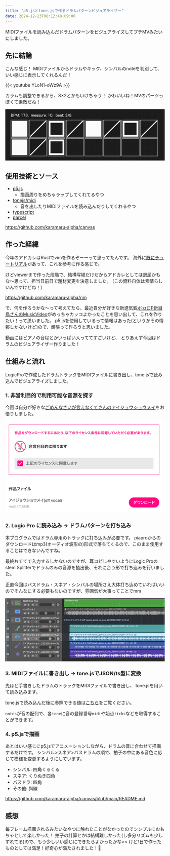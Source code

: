 ```yaml
---
title: "p5.jsとtone.jsで作るドラムパターンビジュアライザー"
date: 2024-12-23T00:12:48+09:00
---
```


MIDIファイルを読み込んだドラムパターンをビジュアライズしてプチMVみたいにしました。

<!--more-->

## 先に結論

こんな感じ！
MIDIファイルからドラムやキック、シンバルのnoteを判別して、いい感じに表示してくれるんだ！

{{< youtube YLoN1-oWz9A >}}

カラムも調整できるから、8×2とかもいけちゃう！
かわいいね！MVのパーツっぽくて素敵だね！

![8.png](./8.png)


## 使用技術とソース

- [p5.js](https://github.com/processing/p5.js)
  - 描画周りをめちゃラップしてくれてるやつ
- [tonejs/midi](https://github.com/Tonejs/Midi)
  - 音を出したりMIDIファイルを読み込んだりしてくれるやつ
- [typescript](https://www.typescriptlang.org/)
- [parcel](https://parceljs.org/)

https://github.com/karamaru-alpha/canvas

## 作った経緯

今年のアドカレはRustでvimを作るぞーーって思ってたんです。 海外に[既にチュートリアル](https://www.flenker.blog/hecto/)があって、これを参考に作る感じで。

けどviewerまで作った段階で、結構写経だけだからアドカレとしては退屈かもな〜思って、担当日前日で題材変更を決意しました。
(この資料自体は素晴らしいんですけどね！）

https://github.com/karamaru-alpha/rim


で、何を作ろうかな〜って考えてたら、最近自分が好きな新進気鋭[ボカロP新目鳥さんのMusicVideo](https://x.com/Symmez/status/1837145735399363032/video/1)がめっちゃカッコよかったことを思い出して、これを作りたい！って思いました。
p5.jsを使用しているって情報はあった(というかその情報しかないけど)ので、頑張って作ろうと思いました。

動画にはピアノの音程とかいっぱい入っててすごいけど、 とりあえず今回はドラムのビジュアライザー作りました！

## 仕組みと流れ


LogicProで作成したドラムトラックをMIDIファイルに書き出し、tone.jsで読み込んでビジュアライズしました。


### 1. 非営利目的で利用可能な音源を探す

今回は自分が好きな[ごめんなさいが言えなくてさんのアイジョウショウメイ](https://piapro.jp/t/tms7)をお借りしました。

![gomeie.png](./gomeie.png)

### 2. Logic Pro に読み込み -> ドラムパターンを打ち込み

本プログラムではドラム専用のトラックに打ち込みが必要です。 piaproからのダウンロードはmp3(オーディオ波形の)形式で落ちてくるので、このまま使用することはできないんですね。

最終おててで入力するしかないのですが、耳コピしやすいようにLogic Proのstem Splitterでドラムのみの音源を抽出後、それに合う形で打ち込みを行いました。

正直今回はバスドラム・スネア・シンバルの場所さえ大体打ち込めていればいいのでそんなにする必要もないのですが、雰囲気が大事ってことでmm

![logic.png](./logic.png)


### 3. MIDIファイルに書き出し -> tone.jsでJSON/ts型に変換

先ほど手書きしたドラムのトラックをMIDIファイルで書き出し、 tone.jsを用いて読み込みます。

tone.jsで読み込んだ後に参照できる値は[こちら](https://github.com/Tonejs/Midi?tab=readme-ov-file#format)をご覧ください。

`notes`が音の配列で、各`tone`に音の登録番号`midi`や始点`ticks`などを取得することができます。

### 4. p5.jsで描画

あとはいい感じにp5.jsでアニメーションしながら、ドラムの音に合わせて描画するだけです。
シンバル>スネア>バスドラムの順で、拍子の中にある音色に応じて模様を変更するようにしています。

- シンバル: 四角くるくる
- スネア: くりぬき四角
- バスドラ: 四角
- その他: 斜線

https://github.com/karamaru-alpha/canvas/blob/main/README.md

## 感想

毎フレーム描画されるみたいなやつに触れたことがなかったのでシンプルにおもちゃとして楽しかった！
拍子の計算とかは結構難しかった(し多分リズムも少しずれてる)ので、もう少しいい感じにできたらよかったかな><
けど1日で作ったものとしては満足！好奇心が満たされました！👏
